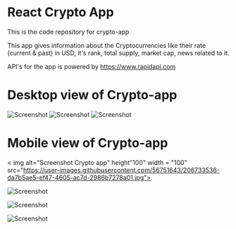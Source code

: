 # React Crypto App

This is the code repository for crypto-app 

This app gives information about the Cryptocurrencies like their rate (current & past) in USD, 
it's rank, total supply, market cap, news related to it. 

API's for the app is powered by https://www.rapidapi.com

# Desktop view of Crypto-app




![Screenshot](https://user-images.githubusercontent.com/56751643/206736814-e31f9360-236f-4e78-bb5e-958041ac9e9f.png)
![Screenshot](https://user-images.githubusercontent.com/56751643/206736830-1e8d221e-c97a-40c0-8f9e-a8cdab413a28.png)
![Screenshot](https://user-images.githubusercontent.com/56751643/206736836-6bc946e3-51db-450b-9735-e1d939f2b2e8.png)

# Mobile view of Crypto-app 

< img alt="Screenshot Crypto app" height"100" width = "100" src="https://user-images.githubusercontent.com/56751643/206733536-da7b5ae5-ef47-4605-ac7d-2986b7278a01.jpg">

![Screenshot](https://user-images.githubusercontent.com/56751643/206733536-da7b5ae5-ef47-4605-ac7d-2986b7278a01.jpg)

![Screenshot](https://user-images.githubusercontent.com/56751643/206733580-5139951b-0326-4855-a850-f368f2d4d98a.jpg)

![Screenshot](https://user-images.githubusercontent.com/56751643/206733598-807f5654-ef5b-4ea3-9f51-d8edf81b2b65.jpg)
